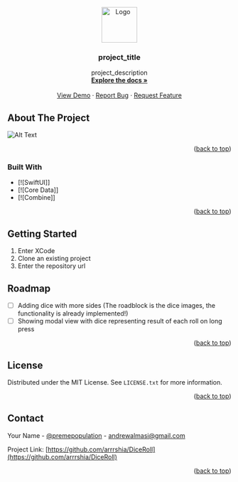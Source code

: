 



<!-- PROJECT LOGO -->
<br />
<div align="center">
  <a href="https://github.com/github_username/repo_name">
    <img src="[images/logo.png](https://imgur.com/a/CBme8sl)" alt="Logo" width="80" height="80">
  </a>

<h3 align="center">project_title</h3>

  <p align="center">
    project_description
    <br />
    <a href="https://github.com/github_username/repo_name"><strong>Explore the docs »</strong></a>
    <br />
    <br />
    <a href="https://github.com/github_username/repo_name">View Demo</a>
    ·
    <a href="https://github.com/github_username/repo_name/issues">Report Bug</a>
    ·
    <a href="https://github.com/github_username/repo_name/issues">Request Feature</a>
  </p>
</div>


<!-- ABOUT THE PROJECT -->
## About The Project

![Alt Text](https://media1.giphy.com/media/d6L4Ffdgl04lyMQaXh/giphy.gif?cid=790b761109c7b5ea479366e2ea9d0e91ffc8ac40110a6d03&rid=giphy.gif&ct=g)

<p align="right">(<a href="#readme-top">back to top</a>)</p>



### Built With

* [![SwiftUI]]
* [![Core Data]]
* [![Combine]]

<p align="right">(<a href="#readme-top">back to top</a>)</p>



<!-- GETTING STARTED -->
## Getting Started

1) Enter XCode
2) Clone an existing project
3) Enter the repository url


<!-- ROADMAP -->
## Roadmap

- [ ] Adding dice with more sides (The roadblock is the dice images, the functionality is already implemented!)
- [ ] Showing modal view with dice representing result of each roll on long press

<p align="right">(<a href="#readme-top">back to top</a>)</p>

<!-- LICENSE -->
## License

Distributed under the MIT License. See `LICENSE.txt` for more information.

<p align="right">(<a href="#readme-top">back to top</a>)</p>



<!-- CONTACT -->
## Contact

Your Name - [@premepopulation](https://twitter.com/premepopulation) - andrewalmasi@gmail.com

Project Link: [https://github.com/arrrshia/DiceRoll](https://github.com/arrrshia/DiceRoll)

<p align="right">(<a href="#readme-top">back to top</a>)</p>

